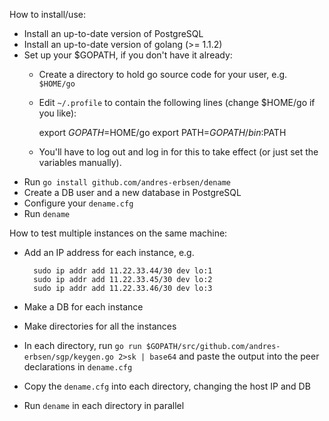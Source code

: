 How to install/use:

* Install an up-to-date version of PostgreSQL
* Install an up-to-date version of golang (>= 1.1.2)
* Set up your $GOPATH, if you don't have it already:
	* Create a directory to hold go source code for your user, e.g. `$HOME/go`
	* Edit `~/.profile` to contain the following lines (change $HOME/go if you like): 

        export $GOPATH=$HOME/go
        export PATH=$GOPATH/bin:$PATH

	* You'll have to log out and log in for this to take effect (or just set the variables manually).
* Run `go install github.com/andres-erbsen/dename`
* Create a DB user and a new database in PostgreSQL
*	Configure your `dename.cfg` 
* Run `dename`

How to test multiple instances on the same machine:
* Add an IP address for each instance, e.g.

        sudo ip addr add 11.22.33.44/30 dev lo:1
        sudo ip addr add 11.22.33.45/30 dev lo:2
        sudo ip addr add 11.22.33.46/30 dev lo:3

* Make a DB for each instance
* Make directories for all the instances
* In each directory, run `go run $GOPATH/src/github.com/andres-erbsen/sgp/keygen.go 2>sk | base64` and paste the output into the peer declarations in `dename.cfg`
* Copy the `dename.cfg` into each directory, changing the host IP and DB
* Run `dename` in each directory in parallel

